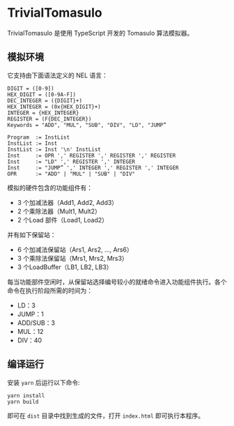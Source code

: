 # TrivialTomasulo

TrivialTomasulo 是使用 TypeScript 开发的 Tomasulo 算法模拟器。

## 模拟环境

它支持由下面语法定义的 NEL 语言：

```
DIGIT = ([0-9])
HEX_DIGIT = ([0-9A-F])
DEC_INTEGER = ({DIGIT}+)
HEX_INTEGER = (0x{HEX_DIGIT}+)
INTEGER = {HEX_INTEGER}
REGISTER = (F{DEC_INTEGER})
Keywords = "ADD", "MUL", "SUB", "DIV", "LD", "JUMP”
```

```
Program  := InstList
InstList := Inst
InstList := Inst '\n' InstList
Inst     := OPR ',' REGISTER ',' REGISTER ',' REGISTER
Inst     := "LD" ',' REGISTER ',' INTEGER
Inst     := "JUMP” ',' INTEGER ',' REGISTER ',' INTEGER
OPR      := "ADD" | "MUL" | "SUB" | "DIV"
```

模拟的硬件包含的功能组件有：

* 3 个加减法器（Add1, Add2, Add3）
* 2 个乘除法器（Mult1, Mult2）
* 2 个Load 部件（Load1, Load2）

并有如下保留站：

* 6 个加减法保留站（Ars1, Ars2, ..., Ars6）
* 3 个乘除法保留站（Mrs1, Mrs2, Mrs3）
* 3 个LoadBuffer（LB1, LB2, LB3）

每当功能部件空闲时，从保留站选择编号较小的就绪命令进入功能组件执行。各个命令在执行阶段所需的时间为：

* LD：3
* JUMP：1
* ADD/SUB：3
* MUL：12
* DIV：40

## 编译运行

安装 `yarn` 后运行以下命令:

```shell
yarn install
yarn build
```

即可在 `dist` 目录中找到生成的文件，打开 `index.html` 即可执行本程序。
